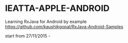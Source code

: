 # IEATTA-APPLE-ANDROID


Learning RxJava for Android by example
https://github.com/kaushikgopal/RxJava-Android-Samples

start from 27/11/2015 -